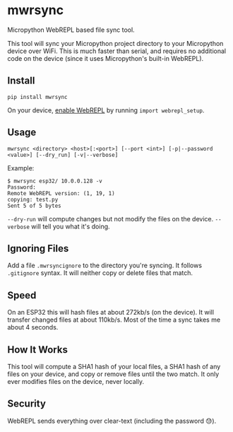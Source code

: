 # mwrsync
Micropython WebREPL based file sync tool.

This tool will sync your Micropython project directory to your Micropython device over WiFi.  This is much faster than serial, and requires no additional code on the device (since it uses Micropython's built-in WebREPL).

Install
-------
```
pip install mwrsync
```

On your device, [enable WebREPL](https://docs.micropython.org/en/latest/esp8266/tutorial/repl.html?highlight=webrepl#webrepl-a-prompt-over-wifi) by running `import webrepl_setup`.

Usage
-----
```
mwrsync <directory> <host>[:<port>] [--port <int>] [-p|--password <value>] [--dry_run] [-v|--verbose]
```

Example: 
```
$ mwrsync esp32/ 10.0.0.128 -v
Password: 
Remote WebREPL version: (1, 19, 1)
copying: test.py
Sent 5 of 5 bytes
```
`--dry-run` will compute changes but not modify the files on the device.  `--verbose` will tell you what it's doing.


Ignoring Files
--------------
Add a file `.mwrsyncignore` to the directory you're syncing.  It follows `.gitignore` syntax.  It will neither copy or delete files that match.

Speed
-----
On an ESP32 this will hash files at about 272kb/s (on the device).  It will transfer changed files at about 110kb/s.  Most of the time a sync takes me about 4 seconds.

How It Works
------------
This tool will compute a SHA1 hash of your local files, a SHA1 hash of any files on your device, and copy or remove files until the two match.  It only ever modifies files on the device, never locally.

Security
--------
WebREPL sends everything over clear-text (including the password 😓).
